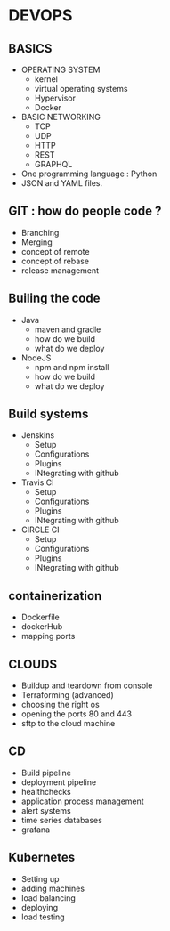 # DEVOPS

## BASICS
 - OPERATING SYSTEM
    - kernel
    - virtual operating systems
    - Hypervisor
    - Docker
 - BASIC NETWORKING
    - TCP
    - UDP
    - HTTP
    - REST
    - GRAPHQL
 - One programming language : Python
 - JSON and YAML files.

## GIT : how do people code ?
- Branching
- Merging
- concept of remote
- concept of rebase
- release management

## Builing the code
- Java
    - maven and gradle
    - how do we build 
    - what do we deploy
- NodeJS
    - npm and npm install
    - how do we build 
    - what do we deploy
## Build systems
- Jenskins
    - Setup
    - Configurations
    - Plugins
    - INtegrating with github
- Travis CI
    - Setup
    - Configurations
    - Plugins
    - INtegrating with github
- CIRCLE CI
    - Setup
    - Configurations
    - Plugins
    - INtegrating with github

## containerization
- Dockerfile
- dockerHub
- mapping ports

## CLOUDS
- Buildup and teardown from console
- Terraforming (advanced)
- choosing the right os
- opening the ports 80 and 443
- sftp to the cloud machine

## CD
- Build pipeline
- deployment pipeline
- healthchecks
- application process management
- alert systems
- time series databases
- grafana

## Kubernetes
- Setting up
- adding machines
- load balancing
- deploying
- load testing